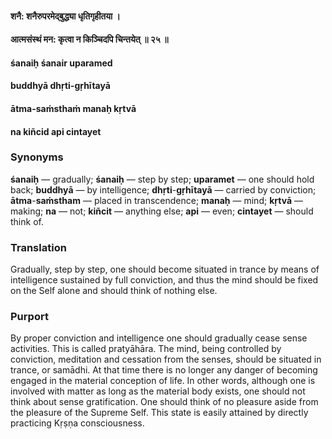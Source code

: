 #### शनै: शनैरुपरमेद्बुद्ध्या धृतिगृहीतया ।
#### आत्मसंस्थं मन: कृत्वा न किञ्चिदपि चिन्तयेत् ॥ २५ ॥

#### śanaiḥ śanair uparamed
#### buddhyā dhṛti-gṛhītayā
#### ātma-saṁsthaṁ manaḥ kṛtvā
#### na kiñcid api cintayet

### Synonyms

**śanaiḥ** — gradually; **śanaiḥ** — step by step; **uparamet** — one should hold back; **buddhyā** — by intelligence; **dhṛti**-**gṛhītayā** — carried by conviction; **ātma**-**saṁstham** — placed in transcendence; **manaḥ** — mind; **kṛtvā** — making; **na** — not; **kiñcit** — anything else; **api** — even; **cintayet** — should think of.

### Translation

Gradually, step by step, one should become situated in trance by means of intelligence sustained by full conviction, and thus the mind should be fixed on the Self alone and should think of nothing else.

### Purport

By proper conviction and intelligence one should gradually cease sense activities. This is called pratyāhāra. The mind, being controlled by conviction, meditation and cessation from the senses, should be situated in trance, or samādhi. At that time there is no longer any danger of becoming engaged in the material conception of life. In other words, although one is involved with matter as long as the material body exists, one should not think about sense gratification. One should think of no pleasure aside from the pleasure of the Supreme Self. This state is easily attained by directly practicing Kṛṣṇa consciousness.